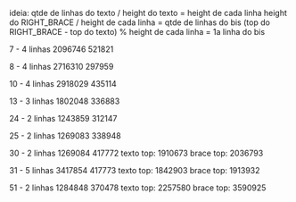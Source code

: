 ideia:
qtde de linhas do texto / height do texto = height de cada linha
height do RIGHT_BRACE / height de cada linha = qtde de linhas do bis
(top do RIGHT_BRACE - top do texto) % height de cada linha = 1a linha do bis

7 - 4 linhas
2096746
521821

8 - 4 linhas
2716310
297959

10 - 4 linhas
2918029
435114

13 - 3 linhas
1802048
336883

24 - 2 linhas
1243859
312147

25 - 2 linhas
1269083
338948

30 - 2 linhas
1269084
417772
texto top: 1910673
brace top: 2036793

31 - 5 linhas
3417854
417773
texto top: 1842903
brace top: 1913932

51 - 2 linhas
1284848
370478
texto top: 2257580
brace top: 3590925
